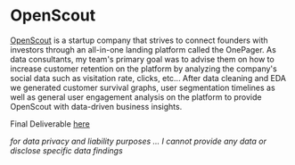 # OpenScout

[OpenScout](https://www.os.onepager.vc/) is a startup company that strives to connect founders with investors through an all-in-one landing platform called the OnePager. As data consultants, my team's primary goal was to advise them on how to increase customer retention on the platform by analyzing the company's social data such as visitation rate, clicks, etc...  After data cleaning and EDA we generated customer survival graphs, user segmentation timelines as well as general user engagement analysis on the platform to provide OpenScout with data-driven business insights. 

Final Deliverable [here](https://docs.google.com/presentation/d/1V1-bgL5zJZWgDtDeqN2s4rNpKD6-skTKwe4OWGGLXOY/edit?usp=sharing)

*for data privacy and liability purposes ... I cannot provide any data or disclose specific data findings*
